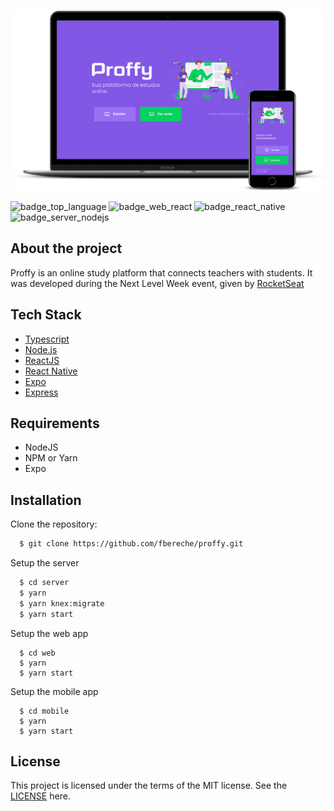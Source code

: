 ![mockup](https://github.com/fbereche/proffy/blob/master/docs/mockup.png)

![badge_top_language](https://img.shields.io/github/languages/top/fbereche/proffy)
![badge_web_react](https://img.shields.io/badge/web-react-blue)
![badge_react_native](https://img.shields.io/badge/mobile-react%20native-blueviolet)
![badge_server_nodejs](https://img.shields.io/badge/server-nodejs-important)

## About the project
Proffy is an online study platform that connects teachers with students. It was developed during the Next Level Week event, given by [RocketSeat](https://rocketseat.com.br)

## Tech Stack
- [Typescript](https://www.typescriptlang.org)
- [Node.js](https://nodejs.org)
- [ReactJS](https://reactjs.org)
- [React Native](https://reactnative.dev)
- [Expo](https://expo.io)
- [Express](https://expressjs.com)

## Requirements
- NodeJS
- NPM or Yarn
- Expo

## Installation

Clone the repository:

```sh
  $ git clone https://github.com/fbereche/proffy.git
```

Setup the server

```sh
  $ cd server
  $ yarn
  $ yarn knex:migrate
  $ yarn start
```
Setup the web app

```
  $ cd web
  $ yarn
  $ yarn start
```
Setup the mobile app
```
  $ cd mobile
  $ yarn
  $ yarn start
```


## License
This project is licensed under the terms of the MIT license. See the [LICENSE](https://github.com/fbereche/proffy/blob/master/LICENSE.md) here.
